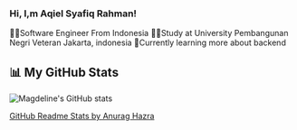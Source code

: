 ### Hi, I,m Aqiel Syafiq Rahman!

👨‍💻Software Engineer From Indonesia 
🧑‍🎓Study at University Pembangunan Negri Veteran Jakarta, indonesia
🤖Currently learning more about backend 

<!-- Github Stats from https://github.com/anuraghazra/github-readme-stats -->

## 📊 My GitHub Stats

![Magdeline's GitHub stats](https://github-readme-stats.vercel.app/api?username=xsolo5&count_private=true&show_icons=true&theme=radical&hide_rank=false)

[GitHub Readme Stats by Anurag Hazra](https://github.com/anuraghazra/github-readme-stats)

